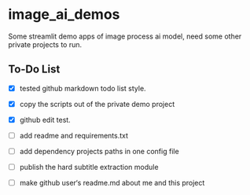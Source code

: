 # image_ai_demos

Some streamlit demo apps of image process ai model, need some other private projects to run.


## To-Do List
- [X] tested github markdown todo list style.
- [X] copy the scripts out of the private demo project
- [X] github edit test.
- [ ] add readme and requirements.txt
- [ ] add dependency projects paths in one config file
- [ ] publish the hard subtitle extraction module
- [ ] make github user‘s readme.md about me and this project 
 
